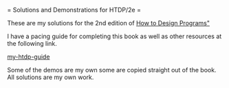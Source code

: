 = Solutions and Demonstrations for HTDP/2e =

These are my solutions for the 2nd edition of 
[How to Design Programs"](https://htdp.org/2018-01-06/Book/index.html)

I have a pacing guide for completing this book as well
as other resources at the following link.

[my-htdp-guide](https://mdm508.github.io/htdp-exercise-guide.html)

Some of the demos are my own some are copied straight out of the book.
All solutions are my own work.
